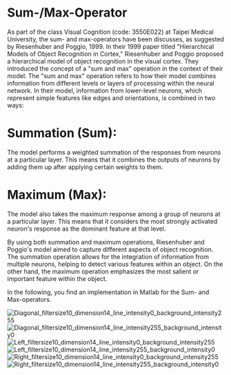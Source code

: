 # Sum-/Max-Operator

As part of the class Visual Cognition (code: 3550E022) at Taipei Medical University, the sum- and max-operators have been discusses, as suggested by Riesenhuber and Poggio, 1999.
In their 1999 paper titled "Hierarchical Models of Object Recognition in Cortex," Riesenhuber and Poggio proposed a hierarchical model of object recognition in the visual cortex. They introduced the concept of a "sum and max" operation in the context of their model. The "sum and max" operation refers to how their model combines information from different levels or layers of processing within the neural network. In their model, information from lower-level neurons, which represent simple features like edges and orientations, is combined in two ways:

# Summation (Sum): 
The model performs a weighted summation of the responses from neurons at a particular layer. This means that it combines the outputs of neurons by adding them up after applying certain weights to them.

# Maximum (Max): 
The model also takes the maximum response among a group of neurons at a particular layer. This means that it considers the most strongly activated neuron's response as the dominant feature at that level.

By using both summation and maximum operations, Riesenhuber and Poggio's model aimed to capture different aspects of object recognition. The summation operation allows for the integration of information from multiple neurons, helping to detect various features within an object. On the other hand, the maximum operation emphasizes the most salient or important feature within the object.

In the following, you find an implementation in Matlab for the Sum- and Max-operators.


![Diagonal_filtersize10_dimension14_line_intensity0_background_intensity255](https://github.com/ChristophDahl/SumMaxOperator/assets/56686743/6cc28b39-5155-4023-aae7-691d068110bc)
![Diagonal_filtersize10_dimension14_line_intensity255_background_intensity0](https://github.com/ChristophDahl/SumMaxOperator/assets/56686743/eacdee88-5dbe-41cb-b1db-b197eeef729c)
![Left_filtersize10_dimension14_line_intensity0_background_intensity255](https://github.com/ChristophDahl/SumMaxOperator/assets/56686743/b8b01f9b-82d3-4173-913f-cc3c871adc49)
![Left_filtersize10_dimension14_line_intensity255_background_intensity0](https://github.com/ChristophDahl/SumMaxOperator/assets/56686743/e3fc316b-ca62-427a-b904-7253bd76b62b)
![Right_filtersize10_dimension14_line_intensity0_background_intensity255](https://github.com/ChristophDahl/SumMaxOperator/assets/56686743/3f6bc0f7-cd63-491d-ba78-a8c4a635a2b3)
![Right_filtersize10_dimension14_line_intensity255_background_intensity0](https://github.com/ChristophDahl/SumMaxOperator/assets/56686743/9644ccc2-0f54-4d41-ad40-80a90d5d0a2e)
